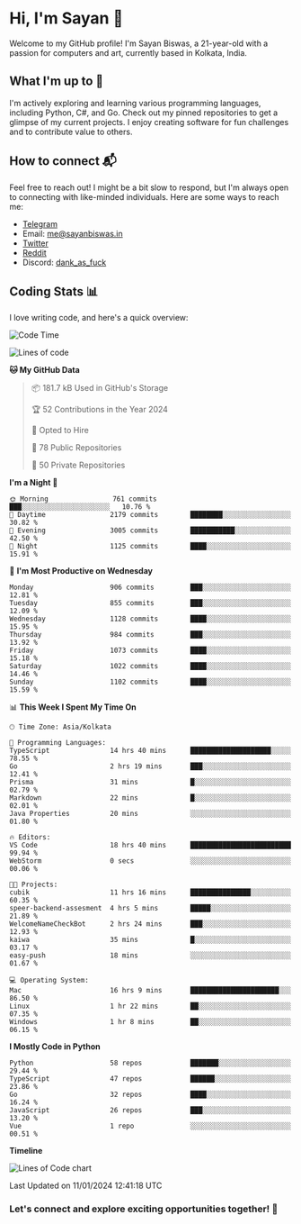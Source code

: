 # Hi, I'm Sayan 👋

Welcome to my GitHub profile! I'm Sayan Biswas, a 21-year-old with a passion for computers and art, currently based in Kolkata, India.

## What I'm up to 🚀

I'm actively exploring and learning various programming languages, including Python, C#, and Go. Check out my pinned repositories to get a glimpse of my current projects. I enjoy creating software for fun challenges and to contribute value to others.

## How to connect 📬

Feel free to reach out! I might be a bit slow to respond, but I'm always open to connecting with like-minded individuals. Here are some ways to reach me:

- [Telegram](https://t.me/dank_as_fuck)
- Email: [me@sayanbiswas.in](mailto:me@sayanbiswas.in)
- [Twitter](https://twitter.com/TheDankDel)
- [Reddit](https://www.reddit.com/user/dank_as_fuck_/)
- Discord: [dank_as_fuck](https://discordapp.com/users/506536929152466945)

## Coding Stats 📊

I love writing code, and here's a quick overview:

<!--START_SECTION:waka-->
![Code Time](http://img.shields.io/badge/Code%20Time-1%2C402%20hrs%2010%20mins-blue)

![Lines of code](https://img.shields.io/badge/From%20Hello%20World%20I%27ve%20Written-6.2%20million%20lines%20of%20code-blue)

**🐱 My GitHub Data** 

> 📦 181.7 kB Used in GitHub's Storage 
 > 
> 🏆 52 Contributions in the Year 2024
 > 
> 💼 Opted to Hire
 > 
> 📜 78 Public Repositories 
 > 
> 🔑 50 Private Repositories 
 > 
**I'm a Night 🦉** 

```text
🌞 Morning                761 commits         ███░░░░░░░░░░░░░░░░░░░░░░   10.76 % 
🌆 Daytime                2179 commits        ████████░░░░░░░░░░░░░░░░░   30.82 % 
🌃 Evening                3005 commits        ███████████░░░░░░░░░░░░░░   42.50 % 
🌙 Night                  1125 commits        ████░░░░░░░░░░░░░░░░░░░░░   15.91 % 
```
📅 **I'm Most Productive on Wednesday** 

```text
Monday                   906 commits         ███░░░░░░░░░░░░░░░░░░░░░░   12.81 % 
Tuesday                  855 commits         ███░░░░░░░░░░░░░░░░░░░░░░   12.09 % 
Wednesday                1128 commits        ████░░░░░░░░░░░░░░░░░░░░░   15.95 % 
Thursday                 984 commits         ███░░░░░░░░░░░░░░░░░░░░░░   13.92 % 
Friday                   1073 commits        ████░░░░░░░░░░░░░░░░░░░░░   15.18 % 
Saturday                 1022 commits        ████░░░░░░░░░░░░░░░░░░░░░   14.46 % 
Sunday                   1102 commits        ████░░░░░░░░░░░░░░░░░░░░░   15.59 % 
```


📊 **This Week I Spent My Time On** 

```text
🕑︎ Time Zone: Asia/Kolkata

💬 Programming Languages: 
TypeScript               14 hrs 40 mins      ████████████████████░░░░░   78.55 % 
Go                       2 hrs 19 mins       ███░░░░░░░░░░░░░░░░░░░░░░   12.41 % 
Prisma                   31 mins             █░░░░░░░░░░░░░░░░░░░░░░░░   02.79 % 
Markdown                 22 mins             █░░░░░░░░░░░░░░░░░░░░░░░░   02.01 % 
Java Properties          20 mins             ░░░░░░░░░░░░░░░░░░░░░░░░░   01.80 % 

🔥 Editors: 
VS Code                  18 hrs 40 mins      █████████████████████████   99.94 % 
WebStorm                 0 secs              ░░░░░░░░░░░░░░░░░░░░░░░░░   00.06 % 

🐱‍💻 Projects: 
cubik                    11 hrs 16 mins      ███████████████░░░░░░░░░░   60.35 % 
speer-backend-assesment  4 hrs 5 mins        █████░░░░░░░░░░░░░░░░░░░░   21.89 % 
WelcomeNameCheckBot      2 hrs 24 mins       ███░░░░░░░░░░░░░░░░░░░░░░   12.93 % 
kaiwa                    35 mins             █░░░░░░░░░░░░░░░░░░░░░░░░   03.17 % 
easy-push                18 mins             ░░░░░░░░░░░░░░░░░░░░░░░░░   01.67 % 

💻 Operating System: 
Mac                      16 hrs 9 mins       ██████████████████████░░░   86.50 % 
Linux                    1 hr 22 mins        ██░░░░░░░░░░░░░░░░░░░░░░░   07.35 % 
Windows                  1 hr 8 mins         ██░░░░░░░░░░░░░░░░░░░░░░░   06.15 % 
```

**I Mostly Code in Python** 

```text
Python                   58 repos            ███████░░░░░░░░░░░░░░░░░░   29.44 % 
TypeScript               47 repos            ██████░░░░░░░░░░░░░░░░░░░   23.86 % 
Go                       32 repos            ████░░░░░░░░░░░░░░░░░░░░░   16.24 % 
JavaScript               26 repos            ███░░░░░░░░░░░░░░░░░░░░░░   13.20 % 
Vue                      1 repo              ░░░░░░░░░░░░░░░░░░░░░░░░░   00.51 % 
```



**Timeline**

![Lines of Code chart](https://raw.githubusercontent.com/Dank-del/Dank-del/main/assets/bar_graph.png)


 Last Updated on 11/01/2024 12:41:18 UTC
<!--END_SECTION:waka-->

### Let's connect and explore exciting opportunities together! 🚀
